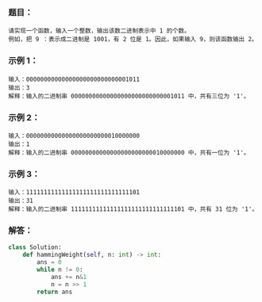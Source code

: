 ### 题目：
```
请实现一个函数，输入一个整数，输出该数二进制表示中 1 的个数。
例如，把 9 ：表示成二进制是 1001，有 2 位是 1。因此，如果输入 9，则该函数输出 2。
```
### 示例 1：
```
输入：00000000000000000000000000001011
输出：3
解释：输入的二进制串 00000000000000000000000000001011 中，共有三位为 '1'。
```
### 示例 2：
```
输入：00000000000000000000000010000000
输出：1
解释：输入的二进制串 00000000000000000000000010000000 中，共有一位为 '1'。
```
### 示例 3：
```
输入：11111111111111111111111111111101
输出：31
解释：输入的二进制串 11111111111111111111111111111101 中，共有 31 位为 '1'。
```
### 解答：
```python
class Solution:
    def hammingWeight(self, n: int) -> int:
        ans = 0
        while n != 0:
            ans += n&1
            n = n >> 1
        return ans
```        
